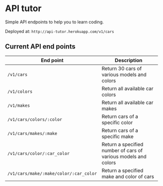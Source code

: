 # API tutor

Simple API endpoints to help you to learn coding.

Deployed at: `http://api-tutor.herokuapp.com/v1/cars`

## Current API end points

| End point      |    Description       |
|----------------|----------------------|
| `/v1/cars`       | Return 30 cars of various models and colors                      |
| `/v1/colors`       | Return all available car colors|
| `/v1/makes`       | Return all available car makes|
| `/v1/cars/colors/:color`       | Return  cars of a specific color |
| `/v1/cars/makes/:make`       | Return  cars of a specific make |
| `/v1/cars/color/:car_color`       | Return a specified number of cars of various models and colors |
| `/v1/cars/make/:make/color/:car_color`       | Return a specified make and color of cars|

